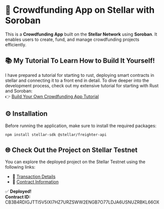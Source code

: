 # 🌟 Crowdfunding App on Stellar with Soroban

This is a **Crowdfunding App** built on the **Stellar Network** using **Soroban**. It enables users to create, fund, and manage crowdfunding projects efficiently.

## 📚 My Tutorial To Learn How to Build It Yourself!

I have prepared a tutorial for starting to rust, deploying smart contracts in stellar and connecting it to a front end in detail. To dive deeper into the development process, check out my extensive tutorial for starting with Rust and Soroban:  
👉 [Build Your Own Crowdfunding App Tutorial](https://github.com/onuralpArsln/stellarSoroban)

## ⚙️ Installation

Before running the application, make sure to install the required packages:

```bash
npm install stellar-sdk @stellar/freighter-api
```


## 🌐 Check Out the Project on Stellar Testnet

You can explore the deployed project on the Stellar Testnet using the following links:

* 🔗 [Transaction Details](https://stellar.expert/explorer/testnet/tx/f02167a953d05882c6b0a996a659d5523ff548452b727402a5f6a2cb58690aef)
* 🔗 [Contract Information](https://stellar.expert/explorer/testnet/contract/CB3B4RDIGJTTI5V5IXI7HZ7URZSWW2ENGB7O77LDJA6USNUZRBKL66OX)

✅ **Deployed!**  
**Contract ID:** CB3B4RDIGJTTI5V5IXI7HZ7URZSWW2ENGB7O77LDJA6USNUZRBKL66OX
